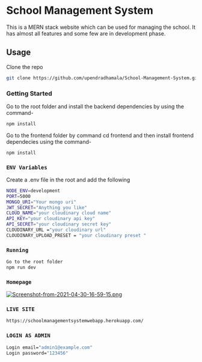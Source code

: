 # School Management System

This is a MERN stack website which can be used for managing the school. It has almost all features and some few are in development phase.

## Usage

Clone the repo

```bash
git clone https://github.com/upendradhamala/School-Management-System.git
```

### Getting Started

Go to the root folder and install the backend dependencies by using the command-

```bash
npm install
```

Go to the frontend folder by command cd frontend and then install frontend dependecies using the command-

```bash
npm install
```

### `ENV Variables`

Create a .env file in the root and add the following

```bash
NODE_ENV=development
PORT=5000
MONGO_URI="Your mongo uri"
JWT_SECRET="Anything you like"
CLOUD_NAME="your cloudinary cloud name"
API_KEY="your cloudinary api key"
API_SECRET="your cloudinary secret key"
CLOUDINARY_URL ="your cloudinary url"
CLOUDINARY_UPLOAD_PRESET = "your cloudinary preset "
```

### `Running`

```bash
Go to the root folder
npm run dev

```

### `Homepage`

[![Screenshot-from-2021-04-30-16-59-15.png](https://i.postimg.cc/jjHs8psH/Screenshot-from-2021-04-30-16-59-15.png)](https://postimg.cc/67QJq14q)

### `LIVE SITE`

```bash
https://schoolmanagementsystemwebapp.herokuapp.com/

```

### `LOGIN AS ADMIN`

```bash
Login email="admin1@example.com"
Login password="123456"
```
